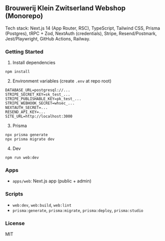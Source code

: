 ## Brouwerij Klein Zwitserland Webshop (Monorepo)

Tech stack: Next.js 14 (App Router, RSC), TypeScript, Tailwind CSS, Prisma (Postgres), tRPC + Zod, NextAuth (credentials), Stripe, Resend/Postmark, Jest/Playwright, GitHub Actions, Railway.

### Getting Started

1. Install dependencies

```
npm install
```

2. Environment variables (create `.env` at repo root)

```
DATABASE_URL=postgresql://...
STRIPE_SECRET_KEY=sk_test_...
STRIPE_PUBLISHABLE_KEY=pk_test_...
STRIPE_WEBHOOK_SECRET=whsec_...
NEXTAUTH_SECRET=...
RESEND_API_KEY=...
SITE_URL=http://localhost:3000
```

3. Prisma

```
npx prisma generate
npx prisma migrate dev
```

4. Dev

```
npm run web:dev
```

### Apps

- `apps/web`: Next.js app (public + admin)

### Scripts

- `web:dev`, `web:build`, `web:lint`
- `prisma:generate`, `prisma:migrate`, `prisma:deploy`, `prisma:studio`

### License

MIT
